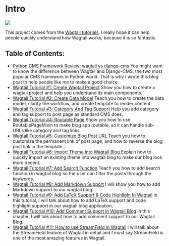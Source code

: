 # Intro

![](https://blog.michaelyin.info/upload/images/wagtail-tutorials-list.original.png)

This project comes from the [Wagtail tutorials](https://blog.michaelyin.info/wagtail-tutorials/?utm_source=github&utm_medium=website&utm_campaign=wagtail_tuto). I really hope it can help people quickly understand how Wagtail works, because it is so fantastic.

## Table of Contents:

* [Python CMS Framework Review: wagtail vs django-cms](https://blog.michaelyin.info/2017/06/19/python-cms-framework-review-wagtail-vs-django-cms/?utm_source=github&utm_medium=website&utm_campaign=wagtail_tuto) You might want to know the difference between Wagtail and Django-CMS, the two most popular CMS framework in Python world. That is why I wrote this blog post to help people like me to make a good choice.
* [Wagtail Tutorial #1: Create Wagtail Project](https://blog.michaelyin.info/2017/06/23/wagtail-tutorials-building-blog-part-1/?utm_source=github&utm_medium=website&utm_campaign=wagtail_tuto) Show you how to create a wagtail project and help you understand its main components. 
* [Wagtail Tutorial #2: Create Data Model](https://blog.michaelyin.info/2017/06/25/wagtail-tutorials-building-blog-part-2/?utm_source=github&utm_medium=website&utm_campaign=wagtail_tuto) Teach you how to create the data model, clarify the workflow, and create template to render content.
* [Wagtail Tutorial #3: Category And Tag Support](https://blog.michaelyin.info/2017/06/26/wagtail-tutorials-building-blog-part-3/?utm_source=github&utm_medium=website&utm_campaign=wagtail_tuto) Help you add category and tag support to post page as standard CMS does.
* [Wagtail Tutorial #4: Routable Page](https://blog.michaelyin.info/2017/06/30/wagtail-tutorials-routable-page/?utm_source=github&utm_medium=website&utm_campaign=wagtail_tuto) Show you how to use RoutablePageMixin to make blog app routable, so it can handle sub-URLs like category and tag links.
* [Wagtail Tutorial #5: Customize Blog Post URL](https://blog.michaelyin.info/2017/07/04/wagtail-tutorials-5-customize-blog-post-url/?utm_source=github&utm_medium=website&utm_campaign=wagtail_tuto) Teach you how to customize the permanent link of post page, and how to reverse the blog post link in the template..
* [Wagtail Tutorial #6: Import Theme Into Wagtail Blog](https://blog.michaelyin.info/2017/07/06/wagtail-tutorials-6-import-theme-wagtail-blog/?utm_source=github&utm_medium=website&utm_campaign=wagtail_tuto) Explain how to quickly import an existing theme into wagtail blog to make our blog look more decent.
* [Wagtail Tutorial #7: Add Search Function](https://blog.michaelyin.info/2017/07/11/wagtail-tutorials-7-add-search-function-wagtail-blog/?utm_source=github&utm_medium=website&utm_campaign=wagtail_tuto) Teach you how to add search function in wagtail blog so the user can filter the posts through the keywords.
* [Wagtail Tutorial #8: Add Markdown Support](https://blog.michaelyin.info/2017/07/27/wagtail-tutorials-8-add-markdown-support/?utm_source=github&utm_medium=website&utm_campaign=wagtail_tuto) I will show you how to add Markdown support to our wagtail blog
* [Wagtail Tutorial #9: Add LaTeX Support & Code Highlight In Wagtail](https://blog.michaelyin.info/2017/08/02/wagtail-tutorials-9-add-latex-support-code-highlight-wagtail/?utm_source=github&utm_medium=website&utm_campaign=wagtail_tuto) In this tutorial, I will talk about how to add LaTeX support and code highlight support in our wagtail blog application.
* [Wagtail Tutorial #10: Add Comment Support In Wagtail Blog](https://blog.michaelyin.info/2017/10/23/wagtail-tutorials-10-add-comment-support-wagtail-blog/?utm_source=github&utm_medium=website&utm_campaign=wagtail_tuto) In this chapter, I will talk about how to add comment support to our Wagtail Blog.
* [Wagtail Tutorial #11: How to use StreamField in Wagtail](https://blog.michaelyin.info/2017/12/25/how-use-streamfield-wagtail/?utm_source=github&utm_medium=website&utm_campaign=wagtail_tuto) I will talk about the StreamField feature of Wagtail in detail and I must say StreamField is one of the most amazing features in Wagtail.
